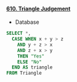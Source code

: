 #### [610. Triangle Judgement](https://leetcode.com/problems/triangle-judgement/)

* Database

```sql
SELECT *,
  CASE WHEN x + y > z
    AND y + z > x
    AND z + x > y
    THEN "Yes"
    ELSE "No"
  END AS triangle
FROM Triangle
```
<br/>